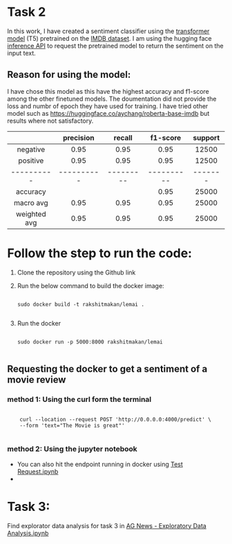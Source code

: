 # Task 2
In this work, I have created a sentiment classifier using the [transformer model](https://huggingface.co/mrm8488/t5-base-finetuned-imdb-sentiment) (T5) 
pretrained on the [IMDB dataset](https://huggingface.co/datasets/imdb). I am using the hugging face [inference API](https://huggingface.co/docs/api-inference/detailed_parameters) to 
request the pretrained model to return the sentiment on the input text. 


## Reason for using the model:
I have chose this model as this have the highest accuracy and f1-score among the other finetuned models.
The doumentation did not provide the loss and numbr of epoch they have used for training. I have tried other model such as
https://huggingface.co/aychang/roberta-base-imdb but results where not satisfactory.

|              | precision  |  recall   |  f1-score  | support |
|:------------:|:----------:|:---------:|:----------:|:-------:|
|   negative   |    0.95    |   0.95    |    0.95    |  12500  |
|   positive   |    0.95    |   0.95    |    0.95    |  12500  |
|  ----------  | ---------- | --------- | ---------- | ------- |
|   accuracy   |            |           |    0.95    |  25000  |
|  macro avg   |    0.95    |   0.95    |    0.95    |  25000  |
| weighted avg |    0.95    |   0.95    |    0.95    |  25000  |


# Follow the step to run the code:
1. Clone the repository using the Github link
2. Run the below command to build the docker image:
   
    <code>
   sudo docker build -t rakshitmakan/lemai . 
       </code>
   
3. Run the docker

    <code>
   sudo docker run -p 5000:8000 rakshitmakan/lemai 
       </code>
   
## Requesting the docker to get a sentiment of a movie review
### method 1: Using the curl form the terminal 
  <code>
    curl --location --request POST 'http://0.0.0.0:4000/predict' \
    --form 'text="The Movie is great"'
    </code>

### method 2: Using the jupyter notebook
* You can also hit the endpoint running in docker using [Test Request.ipynb](https://github.com/rakmakan/fizzbuzz/blob/master/Test%20Request.ipynb)
* 

# Task 3:

Find explorator data analysis for task 3 in [AG News - Exploratory Data Analysis.ipynb](https://github.com/rakmakan/fizzbuzz/blob/master/AG%20News%20-%20Exploratory%20Data%20Analysis.ipynb)
